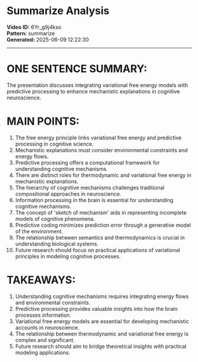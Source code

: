 # Summarize Analysis

**Video ID:** 6Yr_g9j4kso  
**Pattern:** summarize  
**Generated:** 2025-06-09 12:22:30  

---

# ONE SENTENCE SUMMARY:
The presentation discusses integrating variational free energy models with predictive processing to enhance mechanistic explanations in cognitive neuroscience.

# MAIN POINTS:
1. The free energy principle links variational free energy and predictive processing in cognitive science.
2. Mechanistic explanations must consider environmental constraints and energy flows.
3. Predictive processing offers a computational framework for understanding cognitive mechanisms.
4. There are distinct roles for thermodynamic and variational free energy in mechanistic explanations.
5. The hierarchy of cognitive mechanisms challenges traditional compositional approaches in neuroscience.
6. Information processing in the brain is essential for understanding cognitive mechanisms.
7. The concept of 'sketch of mechanism' aids in representing incomplete models of cognitive phenomena.
8. Predictive coding minimizes prediction error through a generative model of the environment.
9. The relationship between semantics and thermodynamics is crucial in understanding biological systems.
10. Future research should focus on practical applications of variational principles in modeling cognitive processes.

# TAKEAWAYS:
1. Understanding cognitive mechanisms requires integrating energy flows and environmental constraints.
2. Predictive processing provides valuable insights into how the brain processes information.
3. Variational free energy models are essential for developing mechanistic accounts in neuroscience.
4. The relationship between thermodynamic and variational free energy is complex and significant.
5. Future research should aim to bridge theoretical insights with practical modeling applications.